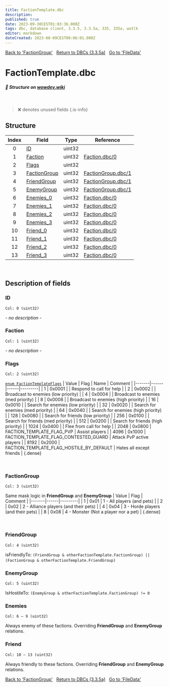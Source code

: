 ```yaml
---
title: FactionTemplate.dbc
description:
published: true
date: 2023-09-30CEST01:03:36.000Z
tags: dbc, database client, 3.3.5, 3.3.5a, 335, 335a, wotlk
editor: markdown
dateCreated: 2023-08-09CEST00:06:01.000Z
---
```

<a href="https://trinitycore.info/files/DBC/335/factiongroup" class="mt-5 v-btn v-btn--depressed v-btn--flat v-btn--outlined theme--light v-size--default darkblue--text text--lighten-3"><span class="v-btn__content"><i aria-hidden="true" class="v-icon notranslate v-icon--left mdi mdi-arrow-left theme--light"></i><span>Back to 'FactionGroup'</span></span></a>&nbsp;&nbsp;&nbsp;<a href="https://trinitycore.info/files/DBC/335/DBC" class="mt-5 v-btn v-btn--depressed v-btn--flat v-btn--outlined theme--light v-size--default darkblue--text text--lighten-3"><span class="v-btn__content"><i aria-hidden="true" class="v-icon notranslate v-icon--left mdi mdi-home-outline theme--light"></i><span>Return to DBCs (3.3.5a)</span></span></a>&nbsp;&nbsp;&nbsp;<a href="https://trinitycore.info/files/DBC/335/filedata" class="mt-5 v-btn v-btn--depressed v-btn--flat v-btn--outlined theme--light v-size--default darkblue--text text--lighten-3"><span class="v-btn__content"><span>Go to 'FileData'</span><i aria-hidden="true" class="v-icon notranslate v-icon--right mdi mdi-arrow-right theme--light"></i></span></a>

# FactionTemplate.dbc
##### :pencil: Structure on [wowdev.wiki](https://wowdev.wiki/DB/FactionTemplate)
&nbsp;

> :x: denotes unused fields
{.is-info}


## Structure

| Index | Field | Type | Reference |
| :---: | --- | :---: | --- |
| 0 | [ID](#id-alt) | uint32 |  |
| 1 | [Faction](#faction) | uint32 | [Faction.dbc/0](/files/DBC/335/faction#id-alt) |
| 2 | [Flags](#flags) | uint32 |  |
| 3 | [FactionGroup](#factiongroup) | uint32 | [FactionGroup.dbc/1](/files/DBC/335/factiongroup#maskid) |
| 4 | [FriendGroup](#friendgroup) | uint32 | [FactionGroup.dbc/1](/files/DBC/335/factiongroup#maskid) |
| 5 | [EnemyGroup](#enemygroup) | uint32 | [FactionGroup.dbc/1](/files/DBC/335/factiongroup#maskid) |
| 6 | [Enemies_0](#enemies) | uint32 | [Faction.dbc/0](/files/DBC/335/faction#id-alt) |
| 7 | [Enemies_1](#enemies) | uint32 | [Faction.dbc/0](/files/DBC/335/faction#id-alt) |
| 8 | [Enemies_2](#enemies) | uint32 | [Faction.dbc/0](/files/DBC/335/faction#id-alt) |
| 9 | [Enemies_3](#enemies) | uint32 | [Faction.dbc/0](/files/DBC/335/faction#id-alt) |
| 10 | [Friend_0](#friend) | uint32 | [Faction.dbc/0](/files/DBC/335/faction#id-alt) |
| 11 | [Friend_1](#friend) | uint32 | [Faction.dbc/0](/files/DBC/335/faction#id-alt) |
| 12 | [Friend_2](#friend) | uint32 | [Faction.dbc/0](/files/DBC/335/faction#id-alt) |
| 13 | [Friend_3](#friend) | uint32 | [Faction.dbc/0](/files/DBC/335/faction#id-alt) |
&nbsp;
## Description of fields

### ID <!-- {#id-alt} -->
<code>Col: 0 (uint32)</code>

*- no description -*
&nbsp;

### Faction
<code>Col: 1 (uint32)</code>

*- no description -*
&nbsp;

### Flags
<code>Col: 2 (uint32)</code>

[`enum FactionTemplateFlags`](https://github.com/TrinityCore/TrinityCore/blob/3.3.5/src/server/shared/DataStores/DBCEnums.h#L317-L322)
| Value | Flag | Name | Comment |
|-------|------|------|---------|
| 1 | 0x0001 |  | Respond to call for help |
| 2 | 0x0002 |  | Broadcast to enemies (low priority) |
| 4 | 0x0004 |  | Broadcast to enemies (med priority) |
| 8 | 0x0008 |  | Broadcast to enemies (high priority) |
| 16 | 0x0010 |  | Search for enemies (low priority) |
| 32 | 0x0020 |  | Search for enemies (med priority) |
| 64 | 0x0040 |  | Search for enemies (high priority) |
| 128 | 0x0080 |  | Search for friends (low priority) |
| 256 | 0x0100 |  | Search for friends (med priority) |
| 512 | 0x0200 |  | Search for friends (high priority) |
| 1024 | 0x0400 |  | Flee from call for help |
| 2048 | 0x0800 | FACTION_TEMPLATE_FLAG_PVP | Assist players |
| 4096 | 0x1000 | FACTION_TEMPLATE_FLAG_CONTESTED_GUARD | Attack PvP active players |
| 8192 | 0x2000 | FACTION_TEMPLATE_FLAG_HOSTILE_BY_DEFAULT | Hates all except friends  |
{.dense}

&nbsp;

### FactionGroup
<code>Col: 3 (uint32)</code>

Same mask logic in **FriendGroup** and **EnemyGroup**
| Value | Flag | Comment |
|-------|------|---------|
| 1 | 0x01 | 1 - All players (and pets) |
| 2 | 0x02 | 2 - Alliance players (and their pets) |
| 4 | 0x04 | 3 - Horde players (and their pets) |
| 8 | 0x08 | 4 - Monster (Not a player nor a pet) |
{.dense}

&nbsp;

### FriendGroup
<code>Col: 4 (uint32)</code>

isFriendlyTo:
`(FriendGroup & otherFactionTemplate.FactionGroup) || (FactionGroup & otherFactionTemplate.FriendGroup)`
&nbsp;

### EnemyGroup
<code>Col: 5 (uint32)</code>

IsHostileTo:
`(EnemyGroup & otherFactionTemplate.FactionGroup) != 0`
&nbsp;

### Enemies
<code>Col: 6 &ndash; 9 (uint32)</code>

Always enemy of these factions. Overriding **FriendGroup** and **EnemyGroup** relations.
&nbsp;

### Friend
<code>Col: 10 &ndash; 13 (uint32)</code>

Always friendly to these factions. Overriding **FriendGroup** and **EnemyGroup** relations.
&nbsp;

<a href="https://trinitycore.info/files/DBC/335/factiongroup" class="mt-5 v-btn v-btn--depressed v-btn--flat v-btn--outlined theme--light v-size--default darkblue--text text--lighten-3"><span class="v-btn__content"><i aria-hidden="true" class="v-icon notranslate v-icon--left mdi mdi-arrow-left theme--light"></i><span>Back to 'FactionGroup'</span></span></a>&nbsp;&nbsp;&nbsp;<a href="https://trinitycore.info/files/DBC/335/DBC" class="mt-5 v-btn v-btn--depressed v-btn--flat v-btn--outlined theme--light v-size--default darkblue--text text--lighten-3"><span class="v-btn__content"><i aria-hidden="true" class="v-icon notranslate v-icon--left mdi mdi-home-outline theme--light"></i><span>Return to DBCs (3.3.5a)</span></span></a>&nbsp;&nbsp;&nbsp;<a href="https://trinitycore.info/files/DBC/335/filedata" class="mt-5 v-btn v-btn--depressed v-btn--flat v-btn--outlined theme--light v-size--default darkblue--text text--lighten-3"><span class="v-btn__content"><span>Go to 'FileData'</span><i aria-hidden="true" class="v-icon notranslate v-icon--right mdi mdi-arrow-right theme--light"></i></span></a>
